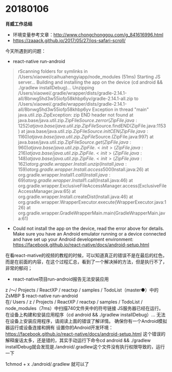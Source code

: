 # 20180106

**肖威工作总结**

- 环境变量参考文章：http://www.chongchonggou.com/g_841616996.html
- https://zaaack.github.io/2017/05/27/ios-safari-scroll/

今天所遇到的问题：
- react-native run-android
>rScanning folders for symlinks in /Users/xiaowei/caihuahengyiapp/node_modules (51ms)
Starting JS server...
Building and installing the app on the device (cd android && ./gradlew installDebug)...
Unzipping /Users/xiaowei/.gradle/wrapper/dists/gradle-2.14.1-all/8bnwg5hd3w55iofp58khbp6yv/gradle-2.14.1-all.zip to /Users/xiaowei/.gradle/wrapper/dists/gradle-2.14.1-all/8bnwg5hd3w55iofp58khbp6yv
Exception in thread "main" java.util.zip.ZipException: zip END header not found
	at java.base/java.util.zip.ZipFile$Source.zerror(ZipFile.java:1252)
	at java.base/java.util.zip.ZipFile$Source.findEND(ZipFile.java:1153)
	at java.base/java.util.zip.ZipFile$Source.initCEN(ZipFile.java:1160)
	at java.base/java.util.zip.ZipFile$Source.<init>(ZipFile.java:997)
	at java.base/java.util.zip.ZipFile$Source.get(ZipFile.java:960)
	at java.base/java.util.zip.ZipFile.<init>(ZipFile.java:216)
	at java.base/java.util.zip.ZipFile.<init>(ZipFile.java:148)
	at java.base/java.util.zip.ZipFile.<init>(ZipFile.java:162)
	at org.gradle.wrapper.Install.unzip(Install.java:159)
	at org.gradle.wrapper.Install.access$500(Install.java:26)
	at org.gradle.wrapper.Install$1.call(Install.java:69)
	at org.gradle.wrapper.Install$1.call(Install.java:46)
	at org.gradle.wrapper.ExclusiveFileAccessManager.access(ExclusiveFileAccessManager.java:65)
	at org.gradle.wrapper.Install.createDist(Install.java:46)
	at org.gradle.wrapper.WrapperExecutor.execute(WrapperExecutor.java:126)
	at org.gradle.wrapper.GradleWrapperMain.main(GradleWrapperMain.java:61)
- Could not install the app on the device, read the error above for details.
Make sure you have an Android emulator running or a device connected and have
set up your Android development environment:
https://facebook.github.io/react-native/docs/android-setup.html

在看react-mative的视频的教程的时候，可以知道真正的错误不是在最后的红色，而是在前面的内容，在这个过程汇总，看到了一个解决掉的方法，但是执行不了，非常的郁闷；

- react-native项目run-android报告无法安装应用

z /〜/ Projects / ReactXP / reactxp / samples / TodoList（master●）中的ZsMBP
$ react-native run-android  
在/ Users / z / Projects / ReactXP / reactxp / samples / TodoList / node_modules（7ms）中扫描740文件夹中的符号链接
JS服务器已经在运行。
在设备上构建和安装应用程序（cd android && ./gradlew installDebug）...
无法在设备上安装应用程序，请阅读上面的错误了解详情。
确保你有一个Android模拟器运行或设备连接和拥有
设置你的Android开发环境：
https://facebook.github.io/react-native/docs/android-setup.html
这个错误的解释废话太多，还是错的，其实手动运行下命令cd android && ./gradlew installDebug就会发现是./android/.gradlew这个文件没有执行权限导致的，运行一下

1chmod + x ./android/.gradlew 就可以了
